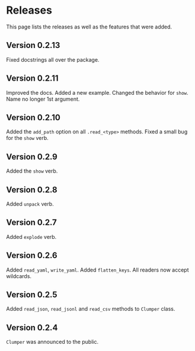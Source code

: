 # Releases

This page lists the releases as well as the features that were added.

## Version 0.2.13

Fixed docstrings all over the package.

## Version 0.2.11

Improved the docs. Added a new example.
Changed the behavior for `show`. Name no longer 1st argument.

## Version 0.2.10

Added the `add_path` option on all `.read_<type>` methods.
Fixed a small bug for the `show` verb.

## Version 0.2.9

Added the `show` verb.

## Version 0.2.8

Added `unpack` verb.

## Version 0.2.7

Added `explode` verb.

## Version 0.2.6

Added `read_yaml`, `write_yaml`.
Added `flatten_keys`.
All readers now accept wildcards.

## Version 0.2.5

Added `read_json`, `read_jsonl` and `read_csv` methods to `Clumper` class.


## Version 0.2.4

`Clumper` was announced to the public.

